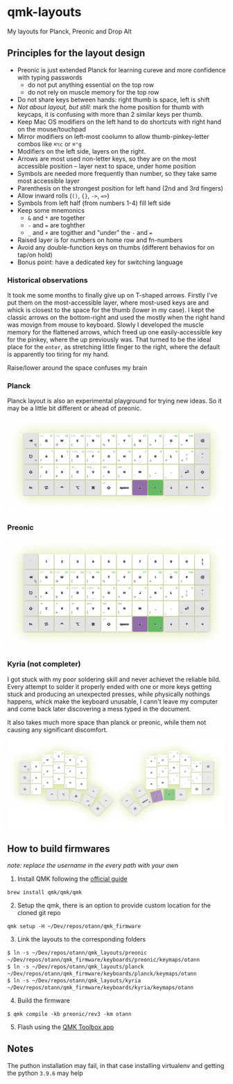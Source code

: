 # qmk-layouts

My layouts for Planck, Preonic and Drop Alt

## Principles for the layout design

- Preonic is just extended Planck for learning cureve and more confidence with typing passwords
  - do not put anything essential on the top row
  - do not rely on muscle memory for the top row  
- Do not share keys between hands: right thumb is space, left is shift
- _Not about layout, but still:_ mark the home position for thumb with keycaps, it is confusing with more than 2 similar keys per thumb.
- Keep Mac OS modifiers on the left hand to do shortcuts with right hand on the mouse/touchpad
- Mirror modifiers on left-most coolumn to allow thumb-pinkey-letter combos like `⌘⌥c` or `⌘⌃g`
- Modifiers on the left side, layers on the right.
- Arrows are most used non-letter keys, so they are on the most accessible position – layer next to space, under home position
- Symbols are needed more frequently than number, so they take same most accessible layer
- Parenthesis on the strongest position for left hand (2nd and 3rd fingers)
- Allow inward rolls (`()`, `{}`, `->`, `=>`)
- Symbols from left half (from numbers 1-4) fill left side
- Keep some mnemonics
  - `&` and `*` are together
  - `-` and `=` are toghther
  - `_` and `+` are togither and "under" the `-` and `=`
- Raised layer is for numbers on home row and fn-numbers
- Avoid any double-function keys on thumbs (different behavios for on tap/on hold)
- Bonus point: have a dedicated key for switching language


### Historical observations

It took me some months to finally give up on T-shaped arrows. Firstly I've put them on the most-accessible
layer, where most-used keys are and whick is closest to the space for the thumb (lower in my case). I kept
the classic arrows on the bottom-right and used the mostly when the right hand was movign from mouse to
keyboard. Slowly I developed the muscle memory for the flattened arrows, which freed up one easily-accessible
key for the pinkey, where the up previously was. That turned to be the ideal place for the `enter`, as 
stretching little finger to the right, where the default is apparently too tiring for my hand.

Raise/lower around the space confuses my brain

### Planck

Planck layout is also an experimental playground for trying new ideas.
So it may be a little bit different or ahead of preonic.

![planck](/planck/wallpaper.png)

### Preonic

![preonic](/preonic/wallpaper.png)

### Kyria (not completer)

I got stuck with my poor soldering skill and never achievet the reliable bild.
Every attempt to solder it properly ended with one or more keys getting stuck and producing an unexpected
presses, while physically nothings happens, whick make the keyboard unusable, I cann't leave my computer
and come back later discovering a mess typed in the document.

It also takes much more space than planck or preonic, while them not causing any significant discomfort.

![kyria](/kyria/wallpaper.png)

## How to build firmwares

_note: replace the username in the every path with your own_

1. Install QMK following the [official guide](https://docs.qmk.fm/#/newbs_getting_started)
```shell
brew install qmk/qmk/qmk

```
2. Setup the qmk, there is an option to provide custom location for the cloned git repo
```shell
qmk setup -H ~/Dev/repos/otann/qmk_firmware

```

3. Link the layouts to the corresponding folders
```
$ ln -s ~/Dev/repos/otann/qmk_layouts/preonic ~/Dev/repos/otann/qmk_firmware/keyboards/preonic/keymaps/otann
$ ln -s ~/Dev/repos/otann/qmk_layouts/planck ~/Dev/repos/otann/qmk_firmware/keyboards/planck/keymaps/otann
$ ln -s ~/Dev/repos/otann/qmk_layouts/kyria ~/Dev/repos/otann/qmk_firmware/keyboards/kyria/keymaps/otann
```

4. Build the firmware
```shell
$ qmk compile -kb preonic/rev3 -km otann

```

5. Flash using the [QMK Toolbox app](https://github.com/qmk/qmk_toolbox/releases)


## Notes

The puthon installation may fail, in that case installing virtualenv and getting the python `3.9.6` may help
